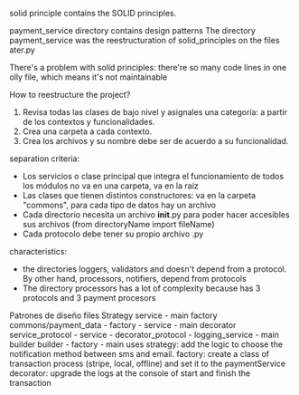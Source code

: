 solid principle contains the SOLID principles.

payment_service directory contains design patterns
The directory payment_service was the reestructuration of solid_principles on the files ater.py

There's a problem with solid principles: there're so many code lines in one olly file, which means it's not maintainable

How to reestructure the project?
1. Revisa todas las clases de bajo nivel y asignales una categoría: a partir de los contextos y funcionalidades.
2. Crea una carpeta a cada contexto.
3. Crea los archivos y su nombre debe ser de acuerdo a su funcionalidad.

separation criteria:
- Los servicios o clase principal que integra el funcionamiento de todos los módulos no va en una carpeta, va en la raíz
- Las clases que tienen distintos constructores: va en la carpeta "commons", para cada tipo de datos hay un archivo
- Cada directorio necesita un archivo __init__.py para poder hacer accesibles sus archivos (from directoryName import fileName)
- Cada protocolo debe tener su propio archivo .py

characteristics:
- the directories loggers, validators and  doesn't depend from a protocol. By other hand, processors, notifiers, depend from protocols
- The directory processors has a lot of complexity because has 3 protocols and 3 payment procesors


Patrones de diseño  files
Strategy            service - main
factory             commons/payment_data - factory - service - main
decorator           service_protocol - service - decorator_protocol - logging_service - main
builder             builder - factory - main
uses
strategy: add the logic to  choose the notification method between sms and email.
factory: create a class of transaction process (stripe, local, offline) and set it to the paymentService 
decorator: upgrade the logs at the console of start and finish the transaction

